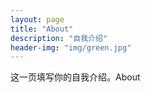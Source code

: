 ```yaml
---
layout: page
title: "About"
description: "自我介绍" 
header-img: "img/green.jpg"
---
```


这一页填写你的自我介绍。About





